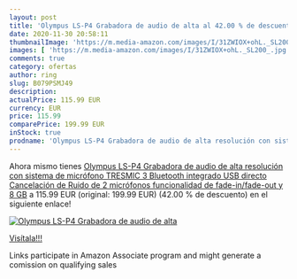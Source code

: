 ```yaml
---
layout: post
title: 'Olympus LS-P4 Grabadora de audio de alta al 42.00 % de descuento'
date: 2020-11-30 20:58:11
thumbnailImage: 'https://m.media-amazon.com/images/I/31ZWIOX+ohL._SL200_.jpg'
images: [ 'https://m.media-amazon.com/images/I/31ZWIOX+ohL._SL200_.jpg' ]
comments: true
category: ofertas
author: ring
slug: B079PSMJ49
description:
actualPrice: 115.99 EUR
currency: EUR
price: 115.99
comparePrice: 199.99 EUR
inStock: true
prodname: 'Olympus LS-P4 Grabadora de audio de alta resolución con sistema de micrófono TRESMIC 3  Bluetooth integrado  USB directo  Cancelación de Ruido de 2 micrófonos  funcionalidad de fade-in/fade-out y 8 GB'
---
```


Ahora mismo tienes [Olympus LS-P4 Grabadora de audio de alta resolución con sistema de micrófono TRESMIC 3  Bluetooth integrado  USB directo  Cancelación de Ruido de 2 micrófonos  funcionalidad de fade-in/fade-out y 8 GB](https://www.amazon.es/dp/B079PSMJ49/?tag=tolees-21) a 115.99 EUR (original: 199.99 EUR) (42.00 %  de descuento) en el siguiente enlace!

[![Olympus LS-P4 Grabadora de audio de alta](https://m.media-amazon.com/images/I/31ZWIOX+ohL._SL200_.jpg)](https://www.amazon.es/dp/B079PSMJ49/?tag=tolees-21)

[Visítala!!!](https://www.amazon.es/dp/B079PSMJ49/?tag=tolees-21)

Links participate in Amazon Associate program and might generate a comission on qualifying sales
